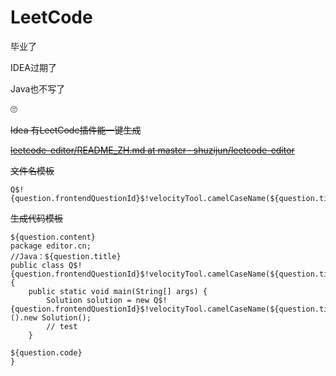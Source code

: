 # LeetCode

毕业了

IDEA过期了

Java也不写了

🙄

~~Idea 有LeetCode插件能一键生成~~

~~[leetcode-editor/README_ZH.md at master · shuzijun/leetcode-editor](https://github.com/shuzijun/leetcode-editor/blob/master/README_ZH.md)~~

~~文件名模板~~

```
Q$!{question.frontendQuestionId}$!velocityTool.camelCaseName(${question.titleSlug})
```

~~生成代码模板~~

```
${question.content}
package editor.cn;
//Java：${question.title}
public class Q$!{question.frontendQuestionId}$!velocityTool.camelCaseName(${question.titleSlug}) {
    public static void main(String[] args) {
        Solution solution = new Q$!{question.frontendQuestionId}$!velocityTool.camelCaseName(${question.titleSlug})().new Solution();
        // test
    }
    
${question.code}
}
```

